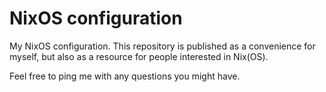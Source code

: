 NixOS configuration
===

My NixOS configuration.
This repository is published as a convenience for myself,
but also as a resource for people interested in Nix(OS).

Feel free to ping me with any questions you might have.
